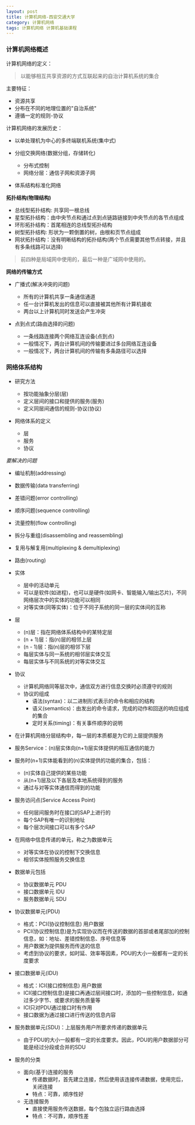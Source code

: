 ```yaml
---
layout: post
title: 计算机网络-西安交通大学
category: 计算机网络
tags: 计算机网络 计算机基础课程
---
```


### 计算机网络概述

计算机网络的定义：

> 以能够相互共享资源的方式互联起来的自治计算机系统的集合

主要特征：

* 资源共享
* 分布在不同的地理位置的"自治系统"
* 遵循一定的规则-协议

计算机网络的发展历史：

* 以单处理机为中心的多终端联机系统(集中式)

* 分组交换网络(数据分组，存储转化)
    * 分布式控制
    * 网络分层：通信子网和资源子网

* 体系结构标准化网络

**拓扑结构(物理结构)**

* 总线型拓扑结构: 共享同一根总线
* 星型拓扑结构：由中央节点和通过点到点链路链接到中央节点的各节点组成
* 环形拓扑结构：首尾相连的总线型拓扑结构
* 树型拓扑结构: 形状为一颗倒置的树，由根和页节点组成
* 网状拓扑结构：没有明晰结构的拓扑结构(两个节点需要其他节点转接，并且有多条线路可以选择)

> 前四种是局域网中使用的，最后一种是广域网中使用的。

**网络的传输方式**

* 广播式(解决冲突的问题)
    * 所有的计算机共享一条通信通道
    * 任一台计算机发出的信息可以直接被其他所有计算机接收
    * 两台以上计算机同时发送会产生冲突

* 点到点式(路由选择的问题)
    * 一条线路连接两个网络互连设备(点到点)
    * 一般情况下，两台计算机间的传输要进过多台网络互连设备
    * 一般情况下，两台计算机间的传输有多条路径可以选择

### 网络体系结构

* 研究方法

    * 按功能抽象分层(层)
    * 定义层间的接口和提供的服务(服务)
    * 定义同层间通信的规则-协议(协议)

* 网络体系的定义

    * 层
    * 服务
    * 协议

*要解决的问题*

* 编址机制(addressing)
* 数据传输(data transferring)
* 差错问题(error controlling)
* 顺序问题(sequence controlling)
* 流量控制(flow controlling)
* 拆分与重组(disassembling and reassembling)
* 复用与解复用(multiplexing & demultiplexing)
* 路由(routing)

* 实体
    * 层中的活动单元
    * 可以是软件(如进程)，也可以是硬件(如网卡、智能输入/输出芯片)，不同网络层次中的实体的功能可以相同
    * 对等实体(同等实体)：位于不同子系统的同一层的实体间的互称

* 层
    * (n)层：指在网络体系结构中的某特定层
    * (n + 1)层：指(n)层的相邻上层
    * (n - 1)层：指(n)层的相邻下层
    * 每层实体与同一系统的相邻层实体交互
    * 每层实体与不同系统的对等实体交互

* 协议
    * 计算机网络同等层次中，通信双方进行信息交换时必须遵守的规则
    * 协议的组成
        * 语法(syntax)：以二进制形式表示的命令和相应的结构
        * 语义(semantics)：由发出的命令请求，完成的动作和回送的响应组成的集合
        * 定时关系(timing)：有关事件顺序的说明

* 在计算机网络分层结构中，每一层的本质都是为它的上层提供服务

* 服务Service：(n)层实体向(n+1)层实体提供的相互通信的能力

* 服务时(n+1)实体能看到的(n)实体提供的功能的集合，包括：
    * (n)实体自己提供的某些功能
    * 从(n+1)层及以下各层及本地系统得到的服务
    * 通过与对等实体通信而得到的功能

* 服务访问点(Service Access Point)
    * 任何层间服务时在接口的SAP上进行的
    * 每个SAP有唯一的识别地址
    * 每个层次间接口可以有多个SAP

* 在网络中信息传递的单元，称之为数据单元
    * 对等实体在协议的控制下交换信息
    * 相邻实体按照服务交换信息

* 数据单元包括
    * 协议数据单元 PDU
    * 接口数据单元 IDU 
    * 服务数据单元 SDU

* 协议数据单元(PDU)
    * 格式：PCI(协议控制信息)     用户数据
    * PCI(协议控制信息)是为实现协议而在传送的数据的首部或者尾部加的控制信息，如：地址、差错控制信息、序号信息等
    * 用户数据为提供服务而传送的信息
    * 考虑到协议的要求，如时延、效率等因素，PDU的大小一般都有一定的长度要求

* 接口数据单元(IDU)
    * 格式：ICI(接口控制信息)       用户数据
    * ICI(接口控制信息)是接口再通过层间接口时，添加的一些控制信息，如通过多少字节、或要求的服务质量等
    * ICI只对PDU通过接口时有作用
    * 接口数据为通过接口进行传送的信息内容

* 服务数据单元(SDU)：上层服务用户所要求传递的数据单元
    * 由于PDU的大小一般都有一定的长度要求。因此，PDU的用户数据部分可能是经过分段或合并的SDU

* 服务的分类
    * 面向(基于)连接的服务
        * 传递数据时，首先建立连接，然后使用该连接传递数据，使用完后，关闭连接
        * 特点：可靠，顺序性好
    * 无连接服务
        * 直接使用服务传送数据，每个包独立运行路由选择
        * 特点：不可靠，顺序性差
